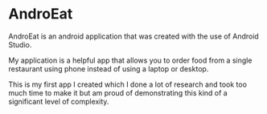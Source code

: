 # AndroEat
AndroEat is an android application that was created with the use of Android Studio.

My application is a helpful app that allows you to order food from a single restaurant using phone instead of using a laptop or desktop.

This is my first app I created which I done a lot of research and took too much time to make it but am proud of demonstrating this kind of a significant level of complexity.
